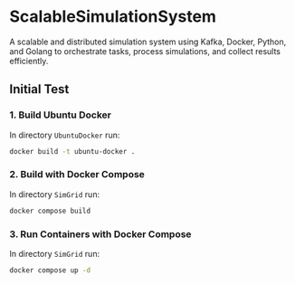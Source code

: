 # ScalableSimulationSystem

 A scalable and distributed simulation system using Kafka, Docker, Python, and Golang to orchestrate tasks, process simulations, and collect results efficiently.

## Initial Test

### 1. Build Ubuntu Docker

In directory `UbuntuDocker` run:

```bash
docker build -t ubuntu-docker .
```

### 2. Build with Docker Compose

In directory `SimGrid` run:

```bash
docker compose build 
```

### 3. Run Containers with Docker Compose

In directory `SimGrid` run:

```bash
docker compose up -d
```
